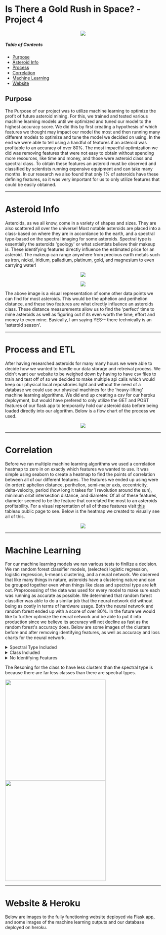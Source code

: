 # Is There a Gold Rush in Space? -Project 4

<p align="center">
  <img src="images/Aliens.jpg" />
</p>

##### Table of Contents  
- [Purpose](#purpose)  
- [Asteroid Info](#asteroid-info)  
- [Process](#process-and-etl)
- [Correlation](#correlation)
- [Machine Learning](#machine-learning)
- [Website](#website--heroku)
   
<a name="purpose"/>
<a name="asteroid-info"/>
<a name="process-and-etl"/>
<a name="correlation"/>
<a name="machine-learning"/>
<a name="website--heroku"/>

## Purpose
The Purpose of our project was to utilize machine learning to optimize the profit of future asteroid mining. For this, we trained and tested various machine learning models until we optimized and tuned our model to the highest accuracy score. We did this by first creating a hypothesis of which features we thought may impact our model the most and then running many different models to optimize and tune the model we decided on using. In the end we were able to tell using a handful of features if an asteroid was profitable to an accuracy of over 80%. The most impactful optimization we did was removing features that were not easy to obtain without spending more resources, like time and money, and those were asteroid class and spectral class. To obtain these features an asteroid must be observed and classified by scientists running expensive equipment and can take many months. In our research we also found that only 1% of asteroids have these defining features, so it was very important for us to only utilize features that could be easily obtained.

- - -

# Asteroid Info
Asteroids, as we all know, come in a variety of shapes and sizes. They are also scattered all over the universe! Most notable asteroids are placed into a class-based on where they are in accordance to the earth, and a spectral type-based on the spectral imaging for some asteroids. Spectral type is essentially the asteroids 'geology' or what scientists believe their makeup is. These identifying features directly influence the estimated price for an asteroid. The makeup can range anywhere from precious earth metals such as iron, nickel, iridium, palladium, platinum, gold, and magnesium to even carrying water!

<p align="center">
  <img src="images/asteroids.jpg" />
</p>

<p align="center">
  <img src="images/aphelion_perihelion.jpg" />
</p>
The above image is a visual representation of some other data points we can find for most asteroids. This would be the aphelion and perihelion distance, and these two features are what directly influence an asteroids class. These distance measurements allow us to find the 'perfect' time to mine asteroids as well as figuring out if its even worth the time, effort and money to even mine. Basically, I am saying YES-- there technically is an 'asteroid season'.

- - -

# Process and ETL
After having researched asteroids for many many hours we were able to decide how we wanted to handle our data storage and retreival process. We didn't want our website to be weighed down by having to have csv files to train and test off of so we decided to make multiple api calls which would keep our physical local repositories light and without the need of a database we could use our physical machines for the 'heavy-lifting' machine learning algorithms. We did end up creating a csv for our heroku deployment, but would have prefered to only utilize the GET and POST features of our flask app to temporarily hold our asteroid data before being loaded directly into our algorithm. Below is a flow chart of the process we used.

<p align="center">
  <img src="images/flowchart.PNG" />
</p>

- - -

# Correlation
Before we ran multiple machine learning algorithms we used a correlation heatmap to zero in on exactly which features we wanted to use. It was simple using seaborn to create a heatmap to find the points of correlation between all of our different features. The features we ended up using were (in order): aphelion distance, perihelion, semi-major axis, eccentricity, delta-velocity, period (how long it takes for 1 revolution around the sun), minimum orbit intersection distance, and diameter. Of all of these features, diameter seemed to be the feature that correlated the most to an asteroids profitability. For a visual reprentation of all of these features visit [this](https://public.tableau.com/app/profile/christopher.uranga/viz/AsteroidVisualizations/Diameter) tableau public page to see. Below is the heatmap we created to visually see all of this.

<p align="center">
  <img src="images/heat_map.PNG" />
</p>

- - -
# Machine Learning
For our machine learning models we ran various tests to finilize a decision. We ran random forest classifier models, (selected) logistic regression, logistic regression, k-means clustering, and a neural network. We observed that like many things in nature, asteroids have a clustering nature and can be grouped together even when things like class and spectral type are left out. Preprocessing of the data was used for every model to make sure each was running as accurate as possible. We determined that random forest classifier was able to do a similar job that the neural network did without being as costly in terms of hardware usage. Both the neural network and random forest ended up with a score of over 80%. In the future we would like to further optimize the neural network and be able to put it into production since we believe its accuracy will not decline as fast as the random forest's accuracy does. Below are some images of the clusters before and after removing identifying features, as well as accuracy and loss charts for the neural network.

<details>
           <summary>Spectral Type Included</summary>
           <p><img src="images/clustered_scatter_spec.PNG" /> </p>
</details>

<details>
           <summary>Class Included</summary>
           <p><img src="images/clustered_scatter_class.PNG" /> </p>
</details>

<details>
           <summary>No Identifying Features</summary>
           <p><img src="images/clustered_scatter.PNG" /> </p>
</details>

The Resoning for the class to have less clusters than the spectral type is because there are far less classes than there are spectral types.

<img src="images/acc_plot.PNG" width="325"/> <img src="images/loss_plot.PNG" width="325"/>

- - -

# Website & Heroku
Below are images to the fully functioning website deployed via Flask app, and some images of the machine learning outputs and our database deployed on heroku.



